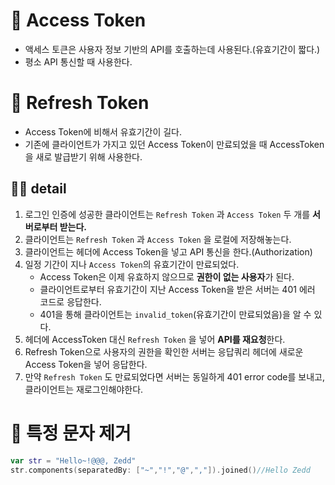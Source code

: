# 🧐 Access Token

- 액세스 토큰은 사용자 정보 기반의 API를 호출하는데 사용된다.(유효기간이 짧다.)
- 평소 API 통신할 때 사용한다.

# 🧐 Refresh Token

- Access Token에 비해서 유효기간이 길다.
- 기존에 클라이언트가 가지고 있던 Access Token이 만료되었을 때 AccessToken을 새로 발급받기 위해 사용한다.

## 🧑‍🏫 detail

1. 로그인 인증에 성공한 클라이언트는 `Refresh Token` 과 `Access Token` 두 개를 **서버로부터 받는다.**
2. 클라이언트는 `Refresh Token`  과 `Access Token` 을 로컬에 저장해놓는다.
3. 클라이언트는 헤더에 Access Token을 넣고 API 통신을 한다.(Authorization)
4. 일정 기간이 지나 `Access Token`의 유효기간이 만료되었다.
    - Access Token은 이제 유효하지 않으므로 **권한이 없는 사용자**가 된다.
    - 클라이언트로부터 유효기간이 지난 Access Token을 받은 서버는 401 에러 코드로 응답한다.
    - 401을 통해 클라이언트는 `invalid_token`(유효기간이 만료되었음)을 알 수 있다.
5. 헤더에 AccessToken 대신 `Refresh Token` 을 넣어 **API를 재요청**한다.
6. Refresh Token으로 사용자의 권한을 확인한 서버는 응답쿼리 헤더에 새로운 Access Token을 넣어 응답한다.
7. 만약 `Refresh Token` 도 만료되었다면 서버는 동일하게 401 error code를 보내고, 클라이언트는 재로그인해야한다.

# 🧐 특정 문자 제거

```swift
var str = "Hello~!@@@, Zedd"
str.components(separatedBy: ["~","!","@",","]).joined()//Hello Zedd
```
